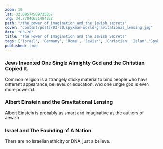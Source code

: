 ```yaml
---
zoom: 10 
lat: 32.08574509735867 
lng: 34.77046631494252
path: "/the_power_of_imagination_and_the_jewish_secrets"
cover: "content/posts/03-20/spykman-world-gravitational_lensing.jpg"
date: "03-20"
title: "The Power of Imagination and the Jewish Secrets"
tags: ['Israel', 'Germany', 'Rome', 'Jewish', 'Christian','Islam','Spykman World','Nicholas Spykman'] 
published: true
---
```

### Jews Invented One Single Almighty God and the Christian Copied It.
Common religion is a strangely sticky material to bind people who have different appearance, believes or education. And one single god is even more powerful.

### Albert Einstein and the Gravitational Lensing
Albert Einstein is probably as smart and imaginative as the authors of Jewish


### Israel and The Founding of A Nation
There are no Israelian ethicity or DNA, just a believe.


